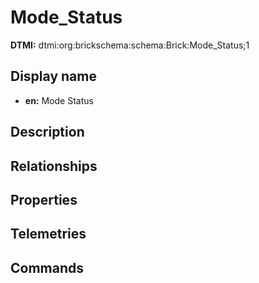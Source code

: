 # Mode_Status
**DTMI:** dtmi:org:brickschema:schema:Brick:Mode_Status;1
## Display name
- **en:** Mode Status
## Description
## Relationships
## Properties
## Telemetries
## Commands
